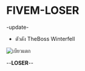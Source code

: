# FIVEM-LOSER
-update-
- ตัวดัง TheBoss Winterfell

![เบียวแตก](https://github.com/user-attachments/assets/fab78ca0-2eb2-4ad1-b8b0-ba13838afd84)

--**LOSER**--

